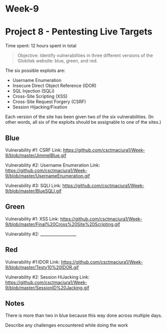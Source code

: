 # Week-9
# Project 8 - Pentesting Live Targets

Time spent: 12 hours spent in total

> Objective: Identify vulnerabilities in three different versions of the Globitek website: blue, green, and red.

The six possible exploits are:
* Username Enumeration
* Insecure Direct Object Reference (IDOR)
* SQL Injection (SQLi)
* Cross-Site Scripting (XSS)
* Cross-Site Request Forgery (CSRF)
* Session Hijacking/Fixation

Each version of the site has been given two of the six vulnerabilities. (In other words, all six of the exploits should be assignable to one of the sites.)

## Blue

Vulnerability #1: CSRF
Link: https://github.com/csctmaciura1/Week-9/blob/master/JimmelBlue.gif

Vulnerability #2: Username Enumeration
Link: https://github.com/csctmaciura1/Week-9/blob/master/UsernameEnumeration.gif

Vulnerability #3: SQLI
Link: https://github.com/csctmaciura1/Week-9/blob/master/BlueSQLI.gif


## Green

Vulnerability #1: XSS
Link: https://github.com/csctmaciura1/Week-9/blob/master/Final%20Cross%20Site%20Scripting.gif 

Vulnerability #2: __________________


## Red

Vulnerability #1:IDOR
Link: https://github.com/csctmaciura1/Week-9/blob/master/Testy10%20IDOR.gif

Vulnerability #2: Session HiJacking
Link: https://github.com/csctmaciura1/Week-9/blob/master/SessionID%20Jacking.gif


## Notes

There is more than two in blue because this way done across multiple days.

Describe any challenges encountered while doing the work
